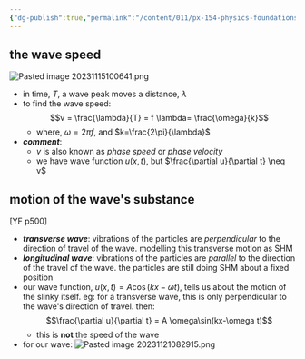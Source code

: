```yaml
---
{"dg-publish":true,"permalink":"/content/011/px-154-physics-foundations/px-154-f-waves/px-154-f1c-propagation/","created":"2024-11-25T10:50:32.000+00:00","updated":"2024-11-26T19:51:26.518+00:00"}
---
```


## the wave speed
![Pasted image 20231115100641.png](/img/user/pics/Pasted%20image%2020231115100641.png)
- in time, $T$, a wave peak moves a distance, $\lambda$
- to find the wave speed: 
$$v = \frac{\lambda}{T} = f \lambda= \frac{\omega}{k}$$
	- where, $\omega= 2\pi f$, and $k=\frac{2\pi}{\lambda}$
- ***comment***:
	- $v$ is also known as *phase speed* or *phase velocity*
	- we have wave function $u(x,t)$, but $\frac{\partial u}{\partial t} \neq v$  
## motion of the wave's substance
[YF p500]
- ***transverse wave***: vibrations of the particles are *perpendicular* to the direction of travel of the wave. modelling this transverse motion as SHM
- ***longitudinal wave***: vibrations of the particles are *parallel* to the direction of the travel of the wave. the particles are still doing SHM about a fixed position
- our wave function, $u(x,t)=A\cos(kx-\omega t)$, tells us about the motion of the slinky itself. eg: for a transverse wave, this is only perpendicular to the wave's direction of travel. then: 
$$\frac{\partial u}{\partial t} = A \omega\sin(kx-\omega t)$$
	- this is **not** the speed of the wave
- for our wave:
![Pasted image 20231121082915.png](/img/user/pics/Pasted%20image%2020231121082915.png)